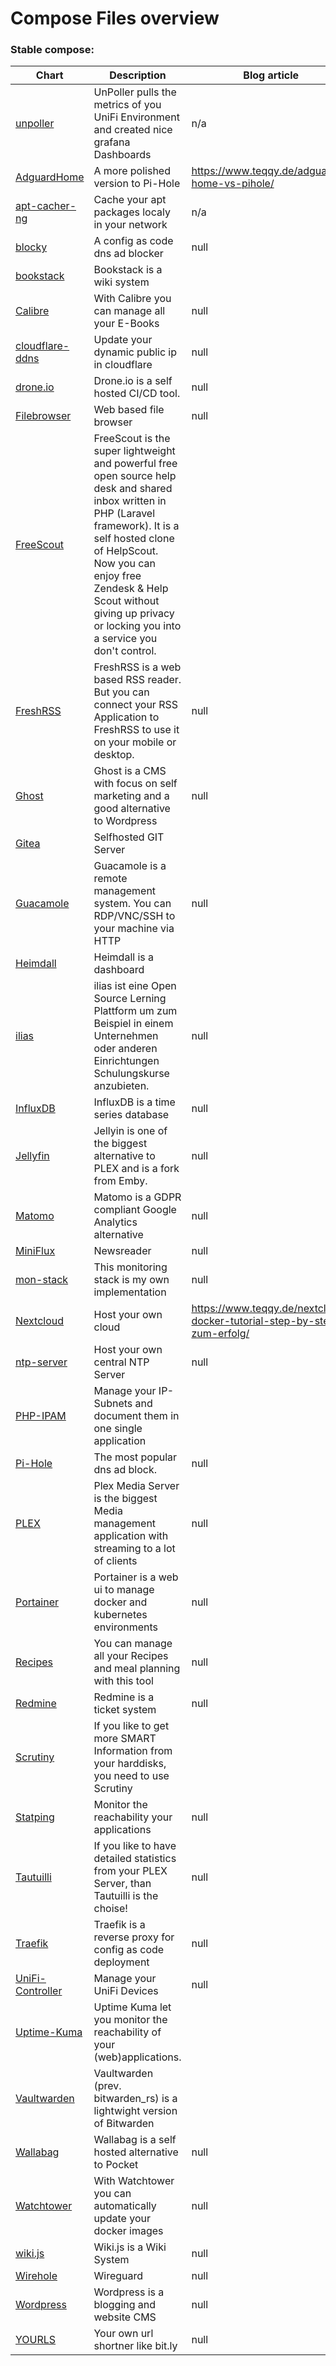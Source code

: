 # Compose Files overview
### Stable compose:
| Chart | Description | Blog article | YouTube Video |
| ----- | ----------- | ------------ | ------------- |
| [unpoller](../../tree/master/compose-files/applications/unpoller) | UnPoller pulls the metrics of you UniFi Environment and created nice grafana Dashboards | n/a | n/a |
| [AdguardHome](../../tree/master/compose-files/applications/AdguardHome) | A more polished version to Pi-Hole | https://www.teqqy.de/adguard-home-vs-pihole/ | null |
| [apt-cacher-ng](../../tree/master/compose-files/applications/apt-cacher-ng) | Cache your apt packages localy in your network | n/a | https://youtube.com/test |
| [blocky](../../tree/master/compose-files/applications/blocky) | A config as code dns ad blocker | null | null |
| [bookstack](../../tree/master/compose-files/applications/bookstack) | Bookstack is a wiki system |  | https://www.youtube.com/watch?v=FarZzeePgds |
| [Calibre](../../tree/master/compose-files/applications/Calibre) | With Calibre you can manage all your E-Books | null | null |
| [cloudflare-ddns](../../tree/master/compose-files/applications/cloudflare-ddns) | Update your dynamic public ip in cloudflare | null | null |
| [drone.io](../../tree/master/compose-files/applications/drone.io) | Drone.io is a self hosted CI/CD tool. | null | null |
| [Filebrowser](../../tree/master/compose-files/applications/Filebrowser) | Web based file browser | null | null |
| [FreeScout](../../tree/master/compose-files/applications/FreeScout) | FreeScout is the super lightweight and powerful free open source help desk and shared inbox written in PHP (Laravel framework). It is a self hosted clone of HelpScout. Now you can enjoy free Zendesk & Help Scout without giving up privacy or locking you into a service you don't control. |  | https://www.youtube.com/watch?v=OgKFAlunEL4 |
| [FreshRSS](../../tree/master/compose-files/applications/FreshRSS) | FreshRSS is a web based RSS reader. But you can connect your RSS Application to FreshRSS to use it on your mobile or desktop. | null | null |
| [Ghost](../../tree/master/compose-files/applications/Ghost) | Ghost is a CMS with focus on self marketing and a good alternative to Wordpress | null | null |
| [Gitea](../../tree/master/compose-files/applications/Gitea) | Selfhosted GIT Server |  | https://www.youtube.com/watch?v=2h-gkICAcbk |
| [Guacamole](../../tree/master/compose-files/applications/Guacamole) | Guacamole is a remote management system. You can RDP/VNC/SSH to your machine via HTTP | null | null |
| [Heimdall](../../tree/master/compose-files/applications/Heimdall) | Heimdall is a dashboard |  | https://www.youtube.com/watch?v=Dmw7nAEizWk&t=2s |
| [ilias](../../tree/master/compose-files/applications/ilias) | ilias ist eine Open Source Lerning Plattform um zum Beispiel in einem Unternehmen oder anderen Einrichtungen Schulungskurse anzubieten. | null | null |
| [InfluxDB](../../tree/master/compose-files/applications/InfluxDB) | InfluxDB is a time series database | null | null |
| [Jellyfin](../../tree/master/compose-files/applications/Jellyfin) | Jellyin is one of the biggest alternative to PLEX and is a fork from Emby. | null | null |
| [Matomo](../../tree/master/compose-files/applications/Matomo) | Matomo is a GDPR compliant Google Analytics alternative | null | null |
| [MiniFlux](../../tree/master/compose-files/applications/MiniFlux) | Newsreader | null | null |
| [mon-stack](../../tree/master/compose-files/applications/mon-stack) | This monitoring stack is my own implementation | null | null |
| [Nextcloud](../../tree/master/compose-files/applications/Nextcloud) | Host your own cloud | https://www.teqqy.de/nextcloud-docker-tutorial-step-by-step-zum-erfolg/ | null |
| [ntp-server](../../tree/master/compose-files/applications/ntp-server) | Host your own central NTP Server | null | null |
| [PHP-IPAM](../../tree/master/compose-files/applications/PHP-IPAM) | Manage your IP-Subnets and document them in one single application |  | https://www.youtube.com/watch?v=oUAkkJJS_AY |
| [Pi-Hole](../../tree/master/compose-files/applications/Pi-Hole) | The most popular dns ad block. | null | null |
| [PLEX](../../tree/master/compose-files/applications/PLEX) | Plex Media Server is the biggest Media management application with streaming to a lot of clients | null | null |
| [Portainer](../../tree/master/compose-files/applications/Portainer) | Portainer is a web ui to manage docker and kubernetes environments | null | null |
| [Recipes](../../tree/master/compose-files/applications/Recipes) | You can manage all your Recipes and meal planning with this tool | null | null |
| [Redmine](../../tree/master/compose-files/applications/Redmine) | Redmine is a ticket system | null | null |
| [Scrutiny](../../tree/master/compose-files/applications/Scrutiny) | If you like to get more SMART Information from your harddisks, you need to use Scrutiny |  | https://www.youtube.com/watch?v=7xCZqIrL5es |
| [Statping](../../tree/master/compose-files/applications/Statping) | Monitor the reachability your applications | null | null |
| [Tautuilli](../../tree/master/compose-files/applications/Tautuilli) | If you like to have detailed statistics from your PLEX Server, than Tautuilli is the choise! | null | null |
| [Traefik](../../tree/master/compose-files/applications/Traefik) | Traefik is a reverse proxy for config as code deployment | null | null |
| [UniFi-Controller](../../tree/master/compose-files/applications/UniFi-Controller) | Manage your UniFi Devices | null | null |
| [Uptime-Kuma](../../tree/master/compose-files/applications/Uptime-Kuma) | Uptime Kuma let you monitor the reachability of your (web)applications. |  | https://www.youtube.com/watch?v=9x8svLK9gmo |
| [Vaultwarden](../../tree/master/compose-files/applications/Vaultwarden) | Vaultwarden (prev. bitwarden_rs) is a lightwight version of Bitwarden |  | https://www.youtube.com/watch?v=x9672BUn9UA |
| [Wallabag](../../tree/master/compose-files/applications/Wallabag) | Wallabag is a self hosted alternative to Pocket | null | null |
| [Watchtower](../../tree/master/compose-files/applications/Watchtower) | With Watchtower you can automatically update your docker images | null | null |
| [wiki.js](../../tree/master/compose-files/applications/wiki.js) | Wiki.js is a Wiki System | null | null |
| [Wirehole](../../tree/master/compose-files/applications/Wirehole) | Wireguard | null | null |
| [Wordpress](../../tree/master/compose-files/applications/Wordpress) | Wordpress is a blogging and website CMS | null | null |
| [YOURLS](../../tree/master/compose-files/applications/YOURLS) | Your own url shortner like bit.ly | null | null |

